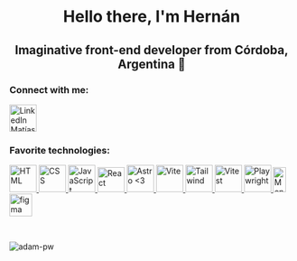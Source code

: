 <h1 align="center">Hello there, I'm Hernán</h1>
<h2 align="center">Imaginative front-end developer from Córdoba, Argentina 🧉</h3>

<h3 align="left">Connect with me:</h3>
<p align="left">
<a href="https://linkedin.com/in/mha5" target="_blank"><img align="center" src="https://svgl.vercel.app/library/linkedin.svg" alt="LinkedIn Matías Hernán Arroyo" height="48" width="48" /></a>
</p>

<h3 align="left">Favorite technologies:</h3>
<p align="left">

<a href="https://es.wikipedia.org/wiki/HTML5" target="_blank" rel="noreferrer">
 <img
      width="48px"
      height="48px"
      src="https://svgl.vercel.app/library/html5.svg"
      alt="HTML"
    />
</a>
<a href="https://es.wikipedia.org/wiki/CSS" target="_blank" rel="noreferrer">
 <img
      width="48px"
      height="48px"
      src="https://svgl.vercel.app/library/css.svg"
      alt="CSS"
    />
</a>
<a href="https://developer.mozilla.org/es/docs/Web/JavaScript" target="_blank" rel="noreferrer">
 <img
      width="48px"
      height="48px"
      src="https://svgl.vercel.app/library/javascript.svg"
      alt="JavaScript"
    />
</a>
<a href="https://react.dev/" target="_blank" rel="noreferrer">
<img
      width="48px"
      height="44px"
      src="https://svgl.vercel.app/library/react.svg"
      alt="React"
    />
</a>
<a href="https://astro.build/" target="_blank" rel="noreferrer">
<img
      width="48px"
      height="48px"
      src="https://astro.js.org/astro.png"
      alt="Astro <3"
    />
</a>
<a href="https://vitejs.dev/" target="_blank" rel="noreferrer">
<img
      width="48px"
      height="48px"
      src="https://svgl.vercel.app/library/vitejs.svg"
      alt="Vite"
    />
</a>
<!-- <a href="https://nextjs.org/" target="_blank" rel="noreferrer">
<img
      width="48px"
      height="48px"
      src="https://svgl.vercel.app/library/nextjs.svg"
      alt="Next"
    />
</a> -->
<a href="https://tailwindcss.com/" target="_blank" rel="noreferrer">
<img
      width="48px"
      height="48px"
      src="https://upload.wikimedia.org/wikipedia/commons/thumb/d/d5/Tailwind_CSS_Logo.svg/1200px-Tailwind_CSS_Logo.svg.png"
      alt="Tailwind"
    />
</a>
<a href="https://vitest.dev/" target="_blank" rel="noreferrer">
<img
      width="48px"
      height="48px"
      src="https://svgl.vercel.app/library/vitest.svg"
      alt="Vitest"
    />
</a>
<a href="https://playwright.dev/" target="_blank" rel="noreferrer">
 <img
      width="48px"
      height="48px"
      src="https://svgl.vercel.app/library/playwright.svg"
      alt="Playwright"
    />
</a>
<a href="https://www.mongodb.com/" target="_blank" rel="noreferrer"> 
<img
      width="23px"
      height="44px"
      src="https://svgl.vercel.app/library/mongodb.svg"
      alt="Mongo"
    />
</a>
<a href="https://www.figma.com/" target="_blank" rel="noreferrer"> 
<img src="https://www.vectorlogo.zone/logos/figma/figma-icon.svg" alt="figma" width="40" height="40"/> 
</a>
</p>

<br>


<p><img align="center"
    src="https://github-readme-stats-sigma-five.vercel.app/api/top-langs?username=nkwaaaa&show_icons=true&locale=en&bg_color=0d1117&text_color=ffffff&layout=compact"
    alt="adam-pw"    

<br>
